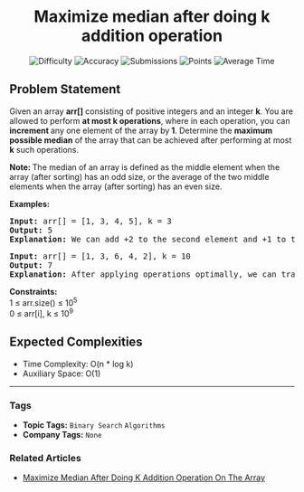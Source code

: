 <h1 align="center">Maximize median after doing k addition operation</h1>

<p align="center">
  <img alt="Difficulty" title="Difficulty" src="https://custom-icon-badges.demolab.com/badge/Difficulty: Medium-1F222E?style=for-the-badge&logoColor=white&logo=fire"/>
  <img alt="Accuracy" title="Accuracy" src="https://custom-icon-badges.demolab.com/badge/Accuracy: 44.57%25-1F222E?style=for-the-badge&logoColor=white&logo=target"/>
  <img alt="Submissions" title="Submissions" src="https://custom-icon-badges.demolab.com/badge/Submissions: 18K+-1F222E?style=for-the-badge&logoColor=white&logo=repo"/>
  <img alt="Points" title="Points" src="https://custom-icon-badges.demolab.com/badge/Points: 4-1F222E?style=for-the-badge&logoColor=white&logo=award"/>
  <img alt="Average Time" title="Average Time" src="https://custom-icon-badges.demolab.com/badge/Average%20Time: 20m-1F222E?style=for-the-badge&logoColor=white&logo=clock"/>
</p>

## Problem Statement

Given an array <b>arr[]</b> consisting of positive integers and an integer <b>k</b>. You are allowed to perform <b>at most k operations</b>, where in each operation, you can <b>increment </b>any one element of the array by<b> 1</b>. Determine the <b>maximum possible median</b> of the array that can be achieved after performing at most <b>k</b> such operations.<br>

<b>Note: </b>The median of an array is defined as the middle element when the array (after sorting) has an odd size, or the average of the two middle elements when the array (after sorting) has an even size.

<b>Examples:</b>

<pre><b>Input:</b> arr[] = [1, 3, 4, 5], k = 3<br><b>Output:</b> 5<br><b>Explanation:</b> We can add +2 to the second element and +1 to the third element to get the array [1, 5, 5, 5]. After sorting, the array remains [1, 5, 5, 5]. Since the length is even, the median is (5 + 5) / 2 = 5.<br></pre>

<pre><b>Input:</b> arr[] = [1, 3, 6, 4, 2], k = 10<br><b>Output:</b> 7<br><b>Explanation: </b>After applying operations optimally, we can transform the array to [1, 3, 7, 7, 7] (one possible way). Sorted array becomes [1, 3, 7, 7, 7]. Since the length is odd, the median is the middle element 7.</pre>

<b>Constraints:<br></b>1 ≤ arr.size() ≤ 10<sup>5</sup><br>0 ≤ arr[i], k ≤ 10<sup>9</sup><br>

## Expected Complexities
- Time Complexity: O(n * log k)
- Auxiliary Space: O(1)

<hr>

### Tags
- **Topic Tags:** `Binary Search` `Algorithms`
- **Company Tags:** `None`

### Related Articles
- [Maximize Median After Doing K Addition Operation On The Array](https://www.geeksforgeeks.org/maximize-median-after-doing-k-addition-operation-on-the-array/)
